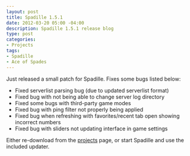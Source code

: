 ```yaml
---
layout: post
title: Spadille 1.5.1
date: 2012-03-20 05:00 -04:00
description: Spadille 1.5.1 release blog
type: post
categories:
- Projects
tags:
- Spadille
- Ace of Spades
---
```


Just released a small patch for Spadille. Fixes some bugs listed below:

- Fixed serverlist parsing bug (due to updated serverlist format)
- Fixed bug with not being able to change server log directory
- Fixed some bugs with third-party game modes
- Fixed bug with ping filter not properly being applied
- Fixed bug when refreshing with favorites/recent tab open showing incorrect numbers
- Fixed bug with sliders not updating interface in game settings

Either re-download from the [projects](/projects/) page, or start Spadille and use the included updater.